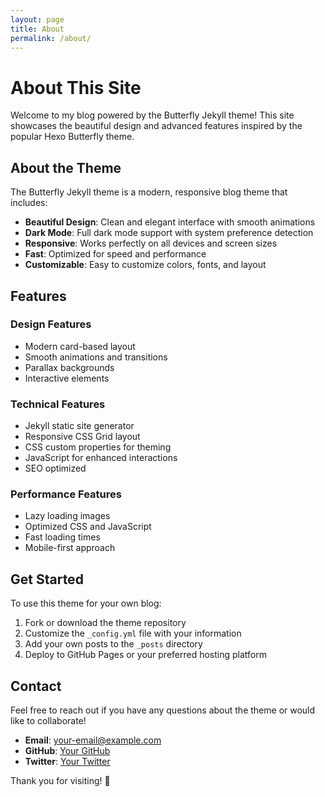 ```yaml
---
layout: page
title: About
permalink: /about/
---
```


# About This Site

Welcome to my blog powered by the Butterfly Jekyll theme! This site showcases the beautiful design and advanced features inspired by the popular Hexo Butterfly theme.

## About the Theme

The Butterfly Jekyll theme is a modern, responsive blog theme that includes:

- **Beautiful Design**: Clean and elegant interface with smooth animations
- **Dark Mode**: Full dark mode support with system preference detection
- **Responsive**: Works perfectly on all devices and screen sizes
- **Fast**: Optimized for speed and performance
- **Customizable**: Easy to customize colors, fonts, and layout

## Features

### Design Features
- Modern card-based layout
- Smooth animations and transitions
- Parallax backgrounds
- Interactive elements

### Technical Features
- Jekyll static site generator
- Responsive CSS Grid layout
- CSS custom properties for theming
- JavaScript for enhanced interactions
- SEO optimized

### Performance Features
- Lazy loading images
- Optimized CSS and JavaScript
- Fast loading times
- Mobile-first approach

## Get Started

To use this theme for your own blog:

1. Fork or download the theme repository
2. Customize the `_config.yml` file with your information
3. Add your own posts to the `_posts` directory
4. Deploy to GitHub Pages or your preferred hosting platform

## Contact

Feel free to reach out if you have any questions about the theme or would like to collaborate!

- **Email**: your-email@example.com
- **GitHub**: [Your GitHub](https://github.com/username)
- **Twitter**: [Your Twitter](https://twitter.com/username)

Thank you for visiting! 🦋
